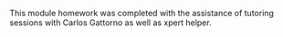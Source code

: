 This module homework was completed with the assistance of tutoring sessions with Carlos Gattorno as well as xpert helper.
